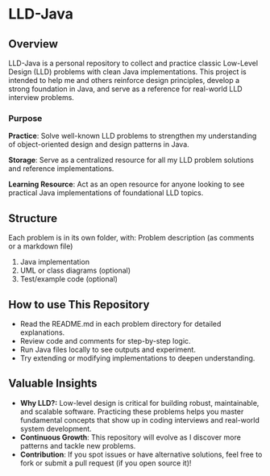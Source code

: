 # LLD-Java
## Overview

LLD-Java is a personal repository to collect and practice classic Low-Level Design (LLD) problems with clean Java implementations. 
This project is intended to help me and others reinforce design principles, develop a strong foundation in Java, and serve as a reference for real-world LLD interview problems.

### Purpose

**Practice**: Solve well-known LLD problems to strengthen my understanding of object-oriented design and design patterns in Java.

**Storage**: Serve as a centralized resource for all my LLD problem solutions and reference implementations.

**Learning Resource**: Act as an open resource for anyone looking to see practical Java implementations of foundational LLD topics.

## Structure
Each problem is in its own folder, with:
Problem description (as comments or a markdown file)
1. Java implementation
2. UML or class diagrams (optional)
3. Test/example code (optional)

## How to use This Repository
* Read the README.md in each problem directory for detailed explanations.
* Review code and comments for step-by-step logic.
* Run Java files locally to see outputs and experiment.
* Try extending or modifying implementations to deepen understanding.

## Valuable Insights
* **Why LLD?:** 
    Low-level design is critical for building robust, maintainable, and scalable software.
    Practicing these problems helps you master fundamental concepts that show up in coding interviews and real-world system development.
* **Continuous Growth**: This repository will evolve as I discover more patterns and tackle new problems.
* **Contribution**: If you spot issues or have alternative solutions, feel free to fork or submit a pull request (if you open source it)!
